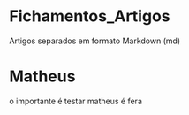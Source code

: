 # Fichamentos_Artigos
Artigos separados em formato Markdown (md)

# Matheus
o importante é testar 
matheus é fera



